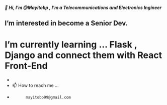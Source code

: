 ##### 👋 Hi, I’m @Mayitobp , I'm a Telecommunications and Electronics Ingineer
##  I’m interested in become a Senior Dev.
#  I’m currently learning ... Flask , Django and connect them with React Front-End
- 
- 📫 How to reach me ...
-           mayitobp99@gmail.com

<!---
Mayitobp/Mayitobp is a ✨ special ✨ repository because its `README.md` (this file) appears on your GitHub profile.
You can click the Preview link to take a look at your changes.
--->

